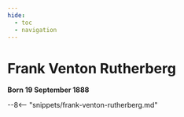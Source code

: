 ```yaml
---
hide:
  - toc
  - navigation 
---
```


# Frank Venton Rutherberg

**Born 19 September 1888**

--8<-- "snippets/frank-venton-rutherberg.md"
